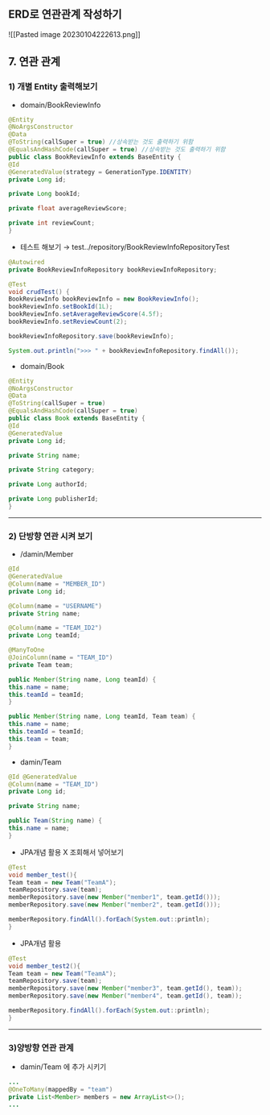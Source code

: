 ## ERD로 연관관계 작성하기
![[Pasted image 20230104222613.png]]


## 7. 연관 관계

### 1) 개별 Entity 출력해보기

- domain/BookReviewInfo

```java
@Entity
@NoArgsConstructor
@Data
@ToString(callSuper = true) //상속받는 것도 출력하기 위함
@EqualsAndHashCode(callSuper = true) //상속받는 것도 출력하기 위함
public class BookReviewInfo extends BaseEntity {
@Id
@GeneratedValue(strategy = GenerationType.IDENTITY)
private Long id;

private Long bookId;

private float averageReviewScore;

private int reviewCount;
}
```

- 테스트 해보기 → test../repository/BookReviewInfoRepositoryTest

```java
@Autowired
private BookReviewInfoRepository bookReviewInfoRepository;

@Test
void crudTest() {
BookReviewInfo bookReviewInfo = new BookReviewInfo();
bookReviewInfo.setBookId(1L);
bookReviewInfo.setAverageReviewScore(4.5f);
bookReviewInfo.setReviewCount(2);

bookReviewInfoRepository.save(bookReviewInfo);

System.out.println(">>> " + bookReviewInfoRepository.findAll());
```


- domain/Book

```java
@Entity
@NoArgsConstructor
@Data
@ToString(callSuper = true)
@EqualsAndHashCode(callSuper = true)
public class Book extends BaseEntity {
@Id
@GeneratedValue
private Long id;

private String name;

private String category;

private Long authorId;

private Long publisherId;
}
```

---

### 2) 단방향 연관 시켜 보기

- /damin/Member

```java
@Id
@GeneratedValue
@Column(name = "MEMBER_ID")
private Long id;

@Column(name = "USERNAME")
private String name;

@Column(name = "TEAM_ID2")
private Long teamId;

@ManyToOne
@JoinColumn(name = "TEAM_ID")
private Team team;

public Member(String name, Long teamId) {
this.name = name;
this.teamId = teamId;
}

public Member(String name, Long teamId, Team team) {
this.name = name;
this.teamId = teamId;
this.team = team;
}

```

- damin/Team

```java
@Id @GeneratedValue
@Column(name = "TEAM_ID")
private Long id;

private String name;

public Team(String name) {
this.name = name;
}
```

- JPA개념 활용 X 조회해서 넣어보기

```java
@Test
void member_test(){
Team team = new Team("TeamA");
teamRepository.save(team);
memberRepository.save(new Member("member1", team.getId()));
memberRepository.save(new Member("member2", team.getId()));

memberRepository.findAll().forEach(System.out::println);
}
```

- JPA개념 활용

```java
@Test
void member_test2(){
Team team = new Team("TeamA");
teamRepository.save(team);
memberRepository.save(new Member("member3", team.getId(), team));
memberRepository.save(new Member("member4", team.getId(), team));

memberRepository.findAll().forEach(System.out::println);
}
```


---

### 3)양방향 연관 관계

- damin/Team 에 추가 시키기

```java
...
@OneToMany(mappedBy = "team")
private List<Member> members = new ArrayList<>();
...
```